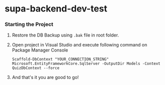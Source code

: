 # supa-backend-dev-test

### Starting the Project

1. Restore the DB Backup using `.bak` file in root folder.
2. Open project in Visual Studio and execute following command on Package Manager Console

   `Scaffold-DbContext "YOUR_CONNECTION_STRING" Microsoft.EntityFrameworkCore.SqlServer -OutputDir Models -Context QuizDbContext --force`
3. And that's it you are good to go!
   
